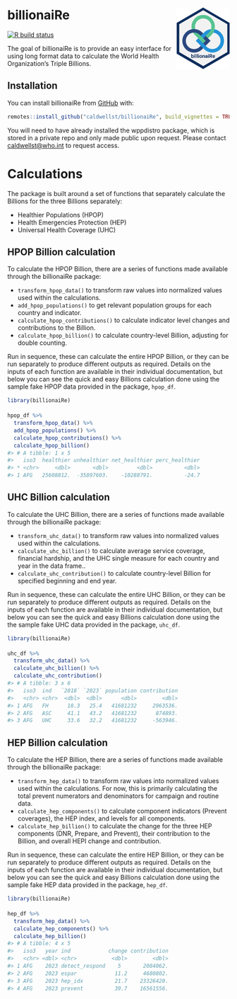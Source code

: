 
<!-- README.md is generated from README.Rmd. Please edit that file -->

# billionaiRe <a href='https://github.com/caldwellst/billionaiRe'><img src='man/figures/logo.png' align="right" height="139" /></a>

<!-- badges: start -->

[![R build
status](https://github.com/caldwellst/billionaiRe/workflows/R-CMD-check/badge.svg)](https://github.com/caldwellst/billionaiRe/actions)
<!-- badges: end -->

The goal of billionaiRe is to provide an easy interface for using long
format data to calculate the World Health Organization’s Triple
Billions.

## Installation

You can install billionaiRe from [GitHub](https://github.com/) with:

``` r
remotes::install_github("caldwellst/billionaiRe", build_vignettes = TRUE)
```

You will need to have already installed the wppdistro package, which is
stored in a private repo and only made public upon request. Please
contact <caldwellst@who.int> to request access.

# Calculations

The package is built around a set of functions that separately calculate
the Billions for the three Billions separately:

-   Healthier Populations (HPOP)
-   Health Emergencies Protection (HEP)
-   Universal Health Coverage (UHC)

## HPOP Billion calculation

To calculate the HPOP Billion, there are a series of functions made
available through the billionaiRe package:

-   `transform_hpop_data()` to transform raw values into normalized
    values used within the calculations.
-   `add_hpop_populations()` to get relevant population groups for each
    country and indicator.
-   `calculate_hpop_contributions()` to calculate indicator level
    changes and contributions to the Billion.
-   `calculate_hpop_billion()` to calculate country-level Billion,
    adjusting for double counting.

Run in sequence, these can calculate the entire HPOP Billion, or they
can be run separately to produce different outputs as required. Details
on the inputs of each function are available in their individual
documentation, but below you can see the quick and easy Billions
calculation done using the sample fake HPOP data provided in the
package, `hpop_df`.

``` r
library(billionaiRe)

hpop_df %>%
  transform_hpop_data() %>%
  add_hpop_populations() %>%
  calculate_hpop_contributions() %>%
  calculate_hpop_billion()
#> # A tibble: 1 x 5
#>   iso3  healthier unhealthier net_healthier perc_healthier
#> * <chr>     <dbl>       <dbl>         <dbl>          <dbl>
#> 1 AFG   25608812.  -35897603.    -10288791.          -24.7
```

## UHC Billion calculation

To calculate the UHC Billion, there are a series of functions made
available through the billionaiRe package:

-   `transform_uhc_data()` to transform raw values into normalized
    values used within the calculations.
-   `calculate_uhc_billion()` to calculate average service coverage,
    financial hardship, and the UHC single measure for each country and
    year in the data frame..
-   `calculate_uhc_contribution()` to calculate country-level Billion
    for specified beginning and end year.

Run in sequence, these can calculate the entire UHC Billion, or they can
be run separately to produce different outputs as required. Details on
the inputs of each function are available in their individual
documentation, but below you can see the quick and easy Billions
calculation done using the the sample fake UHC data provided in the
package, `uhc_df`.

``` r
library(billionaiRe)

uhc_df %>%
  transform_uhc_data() %>%
  calculate_uhc_billion() %>%
  calculate_uhc_contribution()
#> # A tibble: 3 x 6
#>   iso3  ind   `2018` `2023` population contribution
#>   <chr> <chr>  <dbl>  <dbl>      <dbl>        <dbl>
#> 1 AFG   FH      18.3   25.4   41681232     2963536.
#> 2 AFG   ASC     41.1   43.2   41681232      874893.
#> 3 AFG   UHC     33.6   32.2   41681232     -563946.
```

## HEP Billion calculation

To calculate the HEP Billion, there are a series of functions made
available through the billionaiRe package:

-   `transform_hep_data()` to transform raw values into normalized
    values used within the calculations. For now, this is primarily
    calculating the total prevent numerators and denominators for
    campaign and routine data.
-   `calculate_hep_components()` to calculate component indicators
    (Prevent coverages), the HEP index, and levels for all components.
-   `calculate_hep_billion()` to calculate the change for the three HEP
    components (DNR, Prepare, and Prevent), their contribution to the
    Billion, and overall HEPI change and contribution.

Run in sequence, these can calculate the entire HEP Billion, or they can
be run separately to produce different outputs as required. Details on
the inputs of each function are available in their individual
documentation, but below you can see the quick and easy Billions
calculation done using the sample fake HEP data provided in the package,
`hep_df`.

``` r
library(billionaiRe)

hep_df %>%
  transform_hep_data() %>%
  calculate_hep_components() %>%
  calculate_hep_billion()
#> # A tibble: 4 x 5
#>   iso3   year ind            change contribution
#>   <chr> <dbl> <chr>           <dbl>        <dbl>
#> 1 AFG    2023 detect_respond    5       2084062.
#> 2 AFG    2023 espar            11.2     4680802.
#> 3 AFG    2023 hep_idx          21.7    23326420.
#> 4 AFG    2023 prevent          39.7    16561556.
```
